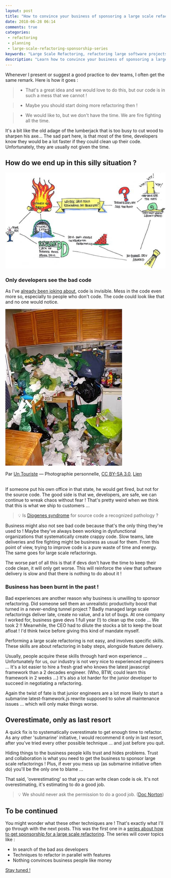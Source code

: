 ```yaml
---
layout: post
title: "How to convince your business of sponsoring a large scale refactoring"
date: 2018-06-28 06:14
comments: true
categories: 
 - refactoring
 - planning
 - large-scale-refactoring-sponsorship-series
keywords: "Large Scale Refactoring, refactoring large software projects, refactoring large software systems, refactoring large code base, refactoring in large software projects, how to convince a business of sponsoring you, Planning refactoring"
description: "Learn how to convince your business of sponsoring a large scale refactoring. Sometimes, refactorings are too big to be able to do them without business sponsorship. Unfortunately, if developers know they must be done, it's pretty difficult to convince the business of sponsoring one !"
---
```

Whenever I present or suggest a good practice to dev teams, I often get the same remark. Here is how it goes :

> - That's a great idea and we would love to do this, but our code is in such a mess that we cannot !

> - Maybe you should start doing more refactoring then !

> - We would like to, but we don't have the time. We are fire fighting all the time.

It's a bit like the old adage of the lumberjack that is too busy to cut wood to sharpen his axe... The sad part here, is that most of the time, developers know they would be a lot faster if they could clean up their code. Unfortunately, they are usually not given the time.

## How do we end up in this silly situation ?

[![Drawing of a '5 whys' mind map explaining why it is difficult to get sponsorship for a large scale refactoring](../imgs/2018-06-15-how-to-convince-your-business-to-sponsor-a-large-scale-refactoring/why-are-large-scale-refactorings-not-prioritized-small.jpg)](../imgs/2018-06-15-how-to-convince-your-business-to-sponsor-a-large-scale-refactoring/why-are-large-scale-refactorings-not-prioritized.jpg)

### Only developers see the bad code

As I've [already been joking about](/the-size-of-code/), code is invisible. Mess in the code even more so, especially to people who don't code. The code could look like that and no one would notice.

[![Inside of a kitchen from someone suffering from Diogenes syndrome](../imgs/2018-06-15-how-to-convince-your-business-to-sponsor-a-large-scale-refactoring/Syllogomanie-Puteaux.jpg)](https://en.wikipedia.org/wiki/Diogenes_syndrome)
<div class="image-credits">Par <a href="//commons.wikimedia.org/w/index.php?title=User:Un_Touriste&amp;action=edit&amp;redlink=1" class="new" title="User:Un Touriste (page does not exist)">Un Touriste</a> — <span class="int-own-work">Photographie personnelle</span>, <a href="https://creativecommons.org/licenses/by-sa/3.0" title="Creative Commons Attribution-Share Alike 3.0">CC BY-SA 3.0</a>, <a href="https://commons.wikimedia.org/w/index.php?curid=15988115">Lien</a></div><br>



If someone put his own office in that state, he would get fired, but not for the source code. The good side is that we, developers, are safe, we can continue to wreak chaos without fear ! That's pretty weird when we think that this is what we ship to customers ...

> 💡 Is [Diogenes syndrome](https://en.wikipedia.org/wiki/Diogenes_syndrome) for source code a recognized pathology ?

Business might also not see bad code because that's the only thing they're used to ! Maybe they've always been working in dysfunctional organizations that systematically create crappy code. Slow teams, late deliveries and fire fighting might be business as usual for them. From this point of view, trying to improve code is a pure waste of time and energy. The same goes for large scale refactorings.

The worse part of all this is that if devs don't have the time to keep their code clean, it will only get worse. This will reinforce the view that software delivery is slow and that there is nothing to do about it !

### Business has been burnt in the past !

Bad experiences are another reason why business is unwilling to sponsor refactoring. Did someone sell them an unrealistic productivity boost that turned in a never-ending tunnel project ? Badly managed large scale refactorings deliver late, create no value, and a lot of bugs. At one company I worked for, business gave devs 1 full year (!) to clean up the code ... We took 2 !! Meanwhile, the CEO had to dilute the stocks a bit to keep the boat afloat ! I'd think twice before giving this kind of mandate myself.

Performing a large scale refactoring is not easy, and involves specific skills. These skills are about refactoring in baby steps, alongside feature delivery.

Usually, people acquire these skills through hard won experience ... Unfortunately for us, our industry is not very nice to experienced engineers ... It's a lot easier to hire a fresh grad who knows the latest javascript framework than a 2 decades engineer. (Who, BTW, could learn this framework in 2 weeks ...) It's also a lot harder for the junior developer to succeed in negotiating a refactoring.

Again the twist of fate is that junior engineers are a lot more likely to start a submarine latest-framework.js rewrite supposed to solve all maintenance issues ... which will only make things worse.

## Overestimate, only as last resort

A quick fix is to systematically overestimate to get enough time to refactor. As any other 'submarine' initiative, I would recommend it only in last resort, after you've tried every other possible technique ... and just before you quit.

Hiding things to the business people kills trust and hides problems. Trust and collaboration is what you need to get the business to sponsor large scale refactorings ! Plus, if ever you mess up (as submarine initiative often do) you'll be the only one to blame ...

That said, 'overestimating' so that you can write clean code is ok. It's not overestimating, it's estimating to do a good job.

> 💡 We should never ask the permission to do a good job. ([Doc Norton](https://www.youtube.com/watch?v=SfWCRl75Kas))

## To be continued

You might wonder what these other techniques are ! That's exactly what I'll go through with the next posts. This was the first one in a [series about how to get sponsorship for a large scale refactoring](/blog/categories/large-scale-refactoring-sponsorship-series/). The series will cover topics like :

*   In search of the bad ass developers
*   Techniques to refactor in parallel with features
*   Nothing convinces business people like money

[Stay tuned !](http://eepurl.com/dxKE95)